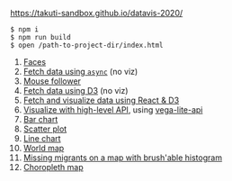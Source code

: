 https://takuti-sandbox.github.io/datavis-2020/

```
$ npm i
$ npm run build
$ open /path-to-project-dir/index.html
```

  1. [Faces](./01-face)
  2. [Fetch data using `async`](./02-fetch-async) (no viz)
  3. [Mouse follower](./03-interaction)
  4. [Fetch data using D3](./04-fetch-d3) (no viz)
  5. [Fetch and visualize data using React & D3](./05-fetch-visualize-react-d3)
  6. [Visualize with high-level API](./06-vega-lite-api), using [vega-lite-api](https://github.com/vega/vega-lite-api/)
  7. [Bar chart](./07-bar-chart)
  8. [Scatter plot](./08-scatter-plot)
  9. [Line chart](./09-line-chart)
  10. [World map](./10-world-map)
  11. [Missing migrants on a map with brush'able histogram](./11-missing-migrants)
  12. [Choropleth map](./12-choropleth-map)
